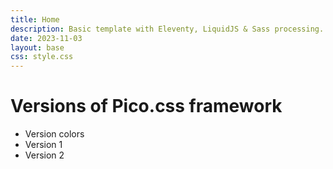 ```yaml
---
title: Home
description: Basic template with Eleventy, LiquidJS & Sass processing.
date: 2023-11-03
layout: base
css: style.css
---
```


# Versions of Pico.css framework

- Version colors
- Version 1
- Version 2